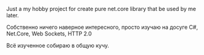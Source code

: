 Just a my hobby project for create pure net.core library that be used by me later. 

Собственно ничего наверное интересного, просто изучаю на досуге C#, Net.Core, Web Sockets, HTTP 2.0

Всё изученное собираю в общую кучу.
